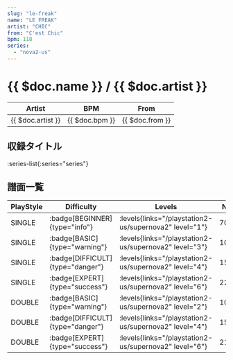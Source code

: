 ```yaml
---
slug: "le-freak"
name: "LE FREAK"
artist: "CHIC"
from: "C'est Chic"
bpm: 118
series:
  - "nova2-us"
---
```


# {{ $doc.name }} / {{ $doc.artist }}

|Artist|BPM|From|
|------|---|----|
|{{ $doc.artist }}|{{ $doc.bpm }}|{{ $doc.from }}|

## 収録タイトル

:series-list{:series="series"}

## 譜面一覧

|PlayStyle|Difficulty|Levels|Notes|Movie|
|---------|----------|------|-----|-----|
|SINGLE| :badge[BEGINNER]{type="info"}| :levels{links="/playstation2-us/supernova2" level="1"}|70/0||
|SINGLE| :badge[BASIC]{type="warning"}| :levels{links="/playstation2-us/supernova2" level="3"}|102/17||
|SINGLE| :badge[DIFFICULT]{type="danger"}| :levels{links="/playstation2-us/supernova2" level="4"}|156/9||
|SINGLE| :badge[EXPERT]{type="success"}| :levels{links="/playstation2-us/supernova2" level="6"}|220/7||
|DOUBLE| :badge[BASIC]{type="warning"}| :levels{links="/playstation2-us/supernova2" level="2"}|102/16||
|DOUBLE| :badge[DIFFICULT]{type="danger"}| :levels{links="/playstation2-us/supernova2" level="4"}|153/13||
|DOUBLE| :badge[EXPERT]{type="success"}| :levels{links="/playstation2-us/supernova2" level="6"}|216/8||
